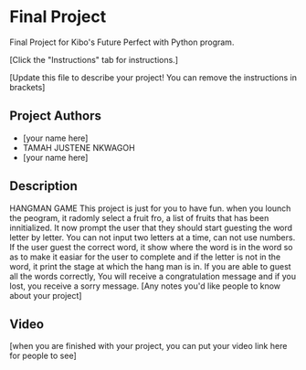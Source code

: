 # Final Project

Final Project for Kibo's Future Perfect with Python program.

[Click the "Instructions" tab for instructions.]

[Update this file to describe your project! You can remove the instructions in brackets]

## Project Authors

- [your name here]
- TAMAH JUSTENE NKWAGOH
- [your name here]

## Description
HANGMAN GAME
This project is just for you to have fun. when you lounch the peogram, it radomly select a fruit fro, a list of fruits that has been innitialized.
It now prompt the user that they should start guesting the word letter by letter. You can not input two letters at a time, can not use numbers. If the user guest the correct word, it show where the word is in the word so as to make it easiar for the user to complete and if the letter is not in the word, it print the stage at which the hang man is in. If you are able to guest all the words correctly, You will receive a congratulation message and if you lost, you receive a sorry message.
[Any notes you'd like people to know about your project]

## Video

[when you are finished with your project, you can put your video link here for people to see]